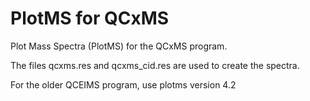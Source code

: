 # PlotMS for QCxMS

Plot Mass Spectra (PlotMS) for the QCxMS program.

The files qcxms.res and qcxms_cid.res are used to create the spectra.

For the older QCEIMS program, use plotms version 4.2


